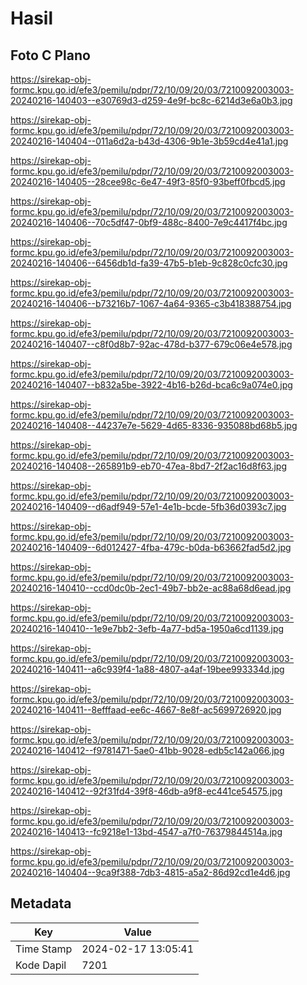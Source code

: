 # Hasil

## Foto C Plano

https://sirekap-obj-formc.kpu.go.id/efe3/pemilu/pdpr/72/10/09/20/03/7210092003003-20240216-140403--e30769d3-d259-4e9f-bc8c-6214d3e6a0b3.jpg

https://sirekap-obj-formc.kpu.go.id/efe3/pemilu/pdpr/72/10/09/20/03/7210092003003-20240216-140404--011a6d2a-b43d-4306-9b1e-3b59cd4e41a1.jpg

https://sirekap-obj-formc.kpu.go.id/efe3/pemilu/pdpr/72/10/09/20/03/7210092003003-20240216-140405--28cee98c-6e47-49f3-85f0-93beff0fbcd5.jpg

https://sirekap-obj-formc.kpu.go.id/efe3/pemilu/pdpr/72/10/09/20/03/7210092003003-20240216-140406--70c5df47-0bf9-488c-8400-7e9c4417f4bc.jpg

https://sirekap-obj-formc.kpu.go.id/efe3/pemilu/pdpr/72/10/09/20/03/7210092003003-20240216-140406--6456db1d-fa39-47b5-b1eb-9c828c0cfc30.jpg

https://sirekap-obj-formc.kpu.go.id/efe3/pemilu/pdpr/72/10/09/20/03/7210092003003-20240216-140406--b73216b7-1067-4a64-9365-c3b418388754.jpg

https://sirekap-obj-formc.kpu.go.id/efe3/pemilu/pdpr/72/10/09/20/03/7210092003003-20240216-140407--c8f0d8b7-92ac-478d-b377-679c06e4e578.jpg

https://sirekap-obj-formc.kpu.go.id/efe3/pemilu/pdpr/72/10/09/20/03/7210092003003-20240216-140407--b832a5be-3922-4b16-b26d-bca6c9a074e0.jpg

https://sirekap-obj-formc.kpu.go.id/efe3/pemilu/pdpr/72/10/09/20/03/7210092003003-20240216-140408--44237e7e-5629-4d65-8336-935088bd68b5.jpg

https://sirekap-obj-formc.kpu.go.id/efe3/pemilu/pdpr/72/10/09/20/03/7210092003003-20240216-140408--265891b9-eb70-47ea-8bd7-2f2ac16d8f63.jpg

https://sirekap-obj-formc.kpu.go.id/efe3/pemilu/pdpr/72/10/09/20/03/7210092003003-20240216-140409--d6adf949-57e1-4e1b-bcde-5fb36d0393c7.jpg

https://sirekap-obj-formc.kpu.go.id/efe3/pemilu/pdpr/72/10/09/20/03/7210092003003-20240216-140409--6d012427-4fba-479c-b0da-b63662fad5d2.jpg

https://sirekap-obj-formc.kpu.go.id/efe3/pemilu/pdpr/72/10/09/20/03/7210092003003-20240216-140410--ccd0dc0b-2ec1-49b7-bb2e-ac88a68d6ead.jpg

https://sirekap-obj-formc.kpu.go.id/efe3/pemilu/pdpr/72/10/09/20/03/7210092003003-20240216-140410--1e9e7bb2-3efb-4a77-bd5a-1950a6cd1139.jpg

https://sirekap-obj-formc.kpu.go.id/efe3/pemilu/pdpr/72/10/09/20/03/7210092003003-20240216-140411--a6c939f4-1a88-4807-a4af-19bee993334d.jpg

https://sirekap-obj-formc.kpu.go.id/efe3/pemilu/pdpr/72/10/09/20/03/7210092003003-20240216-140411--8efffaad-ee6c-4667-8e8f-ac5699726920.jpg

https://sirekap-obj-formc.kpu.go.id/efe3/pemilu/pdpr/72/10/09/20/03/7210092003003-20240216-140412--f9781471-5ae0-41bb-9028-edb5c142a066.jpg

https://sirekap-obj-formc.kpu.go.id/efe3/pemilu/pdpr/72/10/09/20/03/7210092003003-20240216-140412--92f31fd4-39f8-46db-a9f8-ec441ce54575.jpg

https://sirekap-obj-formc.kpu.go.id/efe3/pemilu/pdpr/72/10/09/20/03/7210092003003-20240216-140413--fc9218e1-13bd-4547-a7f0-76379844514a.jpg

https://sirekap-obj-formc.kpu.go.id/efe3/pemilu/pdpr/72/10/09/20/03/7210092003003-20240216-140404--9ca9f388-7db3-4815-a5a2-86d92cd1e4d6.jpg


## Metadata

| Key        | Value               |
| ---------- | ------------------- |
| Time Stamp | 2024-02-17 13:05:41 |
| Kode Dapil | 7201                |



